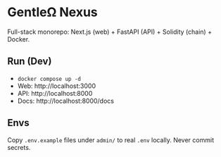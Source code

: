 # GentleΩ Nexus

Full-stack monorepo: Next.js (web) + FastAPI (API) + Solidity (chain) + Docker.

## Run (Dev)
- `docker compose up -d`
- Web: http://localhost:3000
- API: http://localhost:8000
- Docs: http://localhost:8000/docs

## Envs
Copy `.env.example` files under `admin/` to real `.env` locally.
Never commit secrets.